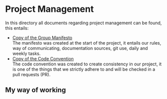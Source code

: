 # Project Management
In this directory all documents regarding project management can be found, this entails:  
- [Copy of the Group Manifesto](1.%20Group%20Manifesto.md)  
  The manifesto was created at the start of the project, it entails our rules, way of communicating, documentation sources, git use, daily and weekly tasks.  
- [Copy of the Code Convention](2.%20Code%20Convention.md)  
  The code convention was created to create consistency in our project, it is one of the things that we strictly adhere to and will be checked in a pull requests (PR).  


## My way of working

